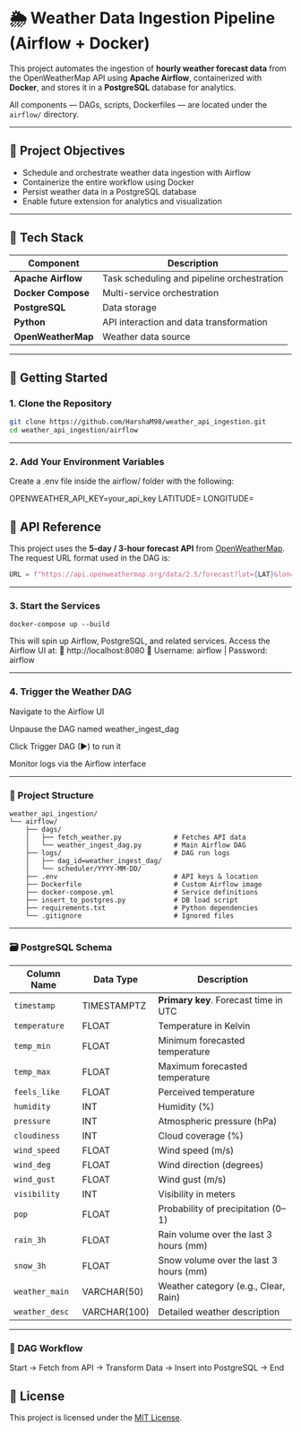 # 🌦️ Weather Data Ingestion Pipeline (Airflow + Docker)

This project automates the ingestion of **hourly weather forecast data** from the OpenWeatherMap API using **Apache Airflow**, containerized with **Docker**, and stores it in a **PostgreSQL** database for analytics.

All components — DAGs, scripts, Dockerfiles — are located under the `airflow/` directory.

---

## 📌 Project Objectives

- Schedule and orchestrate weather data ingestion with Airflow
- Containerize the entire workflow using Docker
- Persist weather data in a PostgreSQL database
- Enable future extension for analytics and visualization

---

## 🧱 Tech Stack

| Component          | Description                                 |
|------------------  |---------------------------------------------|
| **Apache Airflow** | Task scheduling and pipeline orchestration  |
| **Docker Compose** | Multi-service orchestration                 |
| **PostgreSQL**     | Data storage                                |
| **Python**         | API interaction and data transformation     |
| **OpenWeatherMap** | Weather data source                         |

---

## 🚀 Getting Started

### 1. Clone the Repository

```bash
git clone https://github.com/HarshaM98/weather_api_ingestion.git
cd weather_api_ingestion/airflow
```
---

### 2. Add Your Environment Variables
Create a .env file inside the airflow/ folder with the following:

OPENWEATHER_API_KEY=your_api_key
LATITUDE= 
LONGITUDE= 

## 🔗 API Reference

This project uses the **5-day / 3-hour forecast API** from [OpenWeatherMap](https://openweathermap.org/forecast5). The request URL format used in the DAG is:

```python
URL = f"https://api.openweathermap.org/data/2.5/forecast?lat={LAT}&lon={LON}&cnt=40&appid={API_KEY}&mode=json"

```
---

### 3. Start the Services

```
docker-compose up --build
```

This will spin up Airflow, PostgreSQL, and related services.
Access the Airflow UI at:
🔗 http://localhost:8080
🔐 Username: airflow | Password: airflow

---

### 4. Trigger the Weather DAG

Navigate to the Airflow UI

Unpause the DAG named weather_ingest_dag

Click Trigger DAG (▶) to run it

Monitor logs via the Airflow interface

---

### 📂 Project Structure

```
weather_api_ingestion/
└── airflow/
    ├── dags/
    │   ├── fetch_weather.py             # Fetches API data
    │   └── weather_ingest_dag.py        # Main Airflow DAG
    ├── logs/                            # DAG run logs
    │   ├── dag_id=weather_ingest_dag/
    │   └── scheduler/YYYY-MM-DD/
    ├── .env                             # API keys & location
    ├── Dockerfile                       # Custom Airflow image
    ├── docker-compose.yml               # Service definitions
    ├── insert_to_postgres.py            # DB load script
    ├── requirements.txt                 # Python dependencies
    └── .gitignore                       # Ignored files

```
---


### 🗃️ PostgreSQL Schema

| Column Name    | Data Type    | Description                            |
| -------------- | ------------ | -------------------------------------- |
| `timestamp`    | TIMESTAMPTZ  | **Primary key**. Forecast time in UTC  |
| `temperature`  | FLOAT        | Temperature in Kelvin                  |
| `temp_min`     | FLOAT        | Minimum forecasted temperature         |
| `temp_max`     | FLOAT        | Maximum forecasted temperature         |
| `feels_like`   | FLOAT        | Perceived temperature                  |
| `humidity`     | INT          | Humidity (%)                           |
| `pressure`     | INT          | Atmospheric pressure (hPa)             |
| `cloudiness`   | INT          | Cloud coverage (%)                     |
| `wind_speed`   | FLOAT        | Wind speed (m/s)                       |
| `wind_deg`     | FLOAT        | Wind direction (degrees)               |
| `wind_gust`    | FLOAT        | Wind gust (m/s)                        |
| `visibility`   | INT          | Visibility in meters                   |
| `pop`          | FLOAT        | Probability of precipitation (0–1)     |
| `rain_3h`      | FLOAT        | Rain volume over the last 3 hours (mm) |
| `snow_3h`      | FLOAT        | Snow volume over the last 3 hours (mm) |
| `weather_main` | VARCHAR(50)  | Weather category (e.g., Clear, Rain)   |
| `weather_desc` | VARCHAR(100) | Detailed weather description           |

---

### 🔄 DAG Workflow

Start → Fetch from API → Transform Data → Insert into PostgreSQL → End


## 📄 License

This project is licensed under the [MIT License](./LICENSE).

